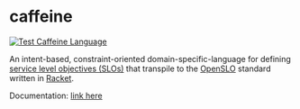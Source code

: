 # caffeine

[![Test Caffeine Language](https://github.com/spaced-out-thoughts-dev-foundation/caffeine/actions/workflows/test.yml/badge.svg)](https://github.com/spaced-out-thoughts-dev-foundation/caffeine/actions/workflows/test.yml)

An intent-based, constraint-oriented domain-specific-language for defining [service level objectives (SLOs)](https://sre.google/sre-book/service-level-objectives/) that transpile to the [OpenSLO](https://openslo.com/) standard written in [Racket](https://racket-lang.org/).


Documentation: [link here](./docs/Main.md)
